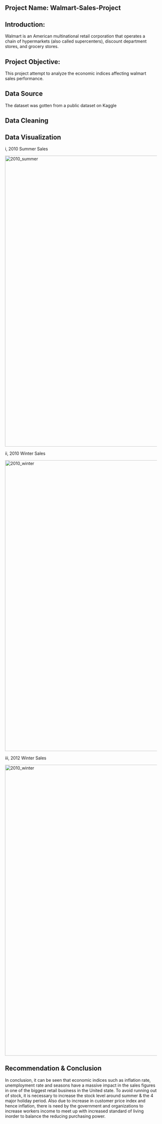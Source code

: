 ## Project Name: Walmart-Sales-Project

## Introduction:
Walmart is an American multinational retail corporation that operates a chain of hypermarkets (also called supercenters), discount department stores, and grocery stores.

## Project Objective:
This project attempt to analyze the economic indices affecting walmart sales performance.


## Data Source
The dataset was gotten from a public dataset on Kaggle


## Data Cleaning


## Data Visualization
i, 2010 Summer Sales 

<img width="960" alt="2010_summer" src="https://user-images.githubusercontent.com/98945808/187214958-5def813c-781b-4566-870c-bcbb7eb8ad2a.png">

ii, 2010 Winter Sales

<img width="960" alt="2010_winter" src="https://user-images.githubusercontent.com/98945808/187217966-5492e6da-b7a8-4ec8-b76b-b99fccee538b.png">

iii, 2012 Winter Sales

<img width="960" alt="2010_winter" src="https://user-images.githubusercontent.com/98945808/187218368-7ce5eb33-0271-4d1d-9161-0d908d8b19e5.png">


## Recommendation & Conclusion
In conclusion, it can be seen that economic indices such as inflation rate, unemployment rate and seasons have a massive impact in the sales figures in one of the biggest retail business in the United state. To avoid running out of stock, it is necessary to increase the stock level around summer & the 4 major holiday period. Also due to increase in customer price index and hence inflation, there is need by the government and organizations to increase workers income to meet up with increased standard of living inorder to balance the reducing purchasing power.
